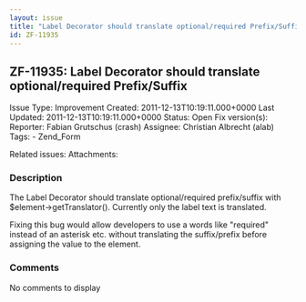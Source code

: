 ```yaml
---
layout: issue
title: "Label Decorator should translate optional/required Prefix/Suffix"
id: ZF-11935
---
```


ZF-11935: Label Decorator should translate optional/required Prefix/Suffix
--------------------------------------------------------------------------

 Issue Type: Improvement Created: 2011-12-13T10:19:11.000+0000 Last Updated: 2011-12-13T10:19:11.000+0000 Status: Open Fix version(s): 
 Reporter:  Fabian Grutschus (crash)  Assignee:  Christian Albrecht (alab)  Tags: - Zend\_Form
 
 Related issues: 
 Attachments: 
### Description

The Label Decorator should translate optional/required prefix/suffix with $element->getTranslator(). Currently only the label text is translated.

Fixing this bug would allow developers to use a words like "required" instead of an asterisk etc. without translating the suffix/prefix before assigning the value to the element.

 

 

### Comments

No comments to display